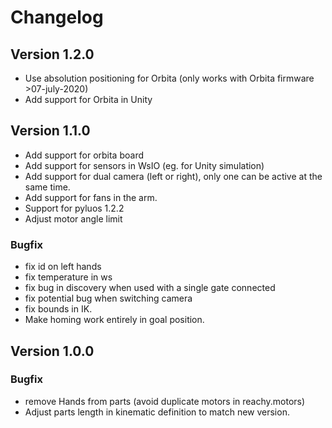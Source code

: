# Changelog 

## Version 1.2.0

* Use absolution positioning for Orbita (only works with Orbita firmware >07-july-2020)
* Add support for Orbita in Unity

## Version 1.1.0

* Add support for orbita board
* Add support for sensors in WsIO (eg. for Unity simulation)
* Add support for dual camera (left or right), only one can be active at the same time.
* Add support for fans in the arm.
* Support for pyluos 1.2.2
* Adjust motor angle limit

### Bugfix 

* fix id on left hands
* fix temperature in ws
* fix bug in discovery when used with a single gate connected
* fix potential bug when switching camera
* fix bounds in IK.
* Make homing work entirely in goal position.

## Version 1.0.0

### Bugfix

* remove Hands from parts (avoid duplicate motors in reachy.motors)
* Adjust parts length in kinematic definition to match new version.